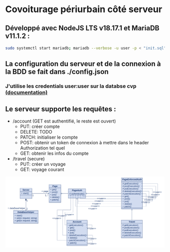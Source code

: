 # Covoiturage périurbain côté serveur
## Développé avec NodeJS LTS v18.17.1 et MariaDB v11.1.2 :
```bash
sudo systemctl start mariadb; mariadb --verbose -u user -p < "init.sql"; npm ci --only=production; npm start
```
## La configuration du serveur et de la connexion à la BDD se fait dans ./config.json
### J'utilise les credentials user:user sur la databse cvp [(documentation)](https://wiki.archlinux.org/title/MariaDB#Add_user)
## Le serveur supporte les requêtes :
- /account (GET est authentifié, le reste est ouvert)
    - PUT: créer compte
    - DELETE: TODO
    - PATCH: initialiser le compte
    - POST: obtenir un token de connexion à mettre dans le header Authorization tel quel
    - GET: obtenir les infos du compte
- /travel (secure)
    - PUT: créer un voyage
    - GET: voyage courant

![Diagramme de classe](./src/img/Diagramme_de_classe_cvp.png)